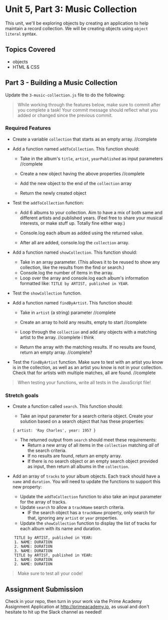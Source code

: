 # Unit 5, Part 3: Music Collection

This unit, we'll be exploring objects by creating an application to help maintain a record collection. We will be creating objects using `object literal` syntax.

## Topics Covered

- objects
- HTML & CSS

## Part 3 - Building a Music Collection

Update the `3-music-collection.js` file to do the following:

> While working through the features below, make sure to commit after you complete a task! Your commit message should reflect what you added or changed since the previous commit.

### Required Features

- Create a variable `collection` that starts as an empty array.
  //complete

- Add a function named `addToCollection`. This function should:

  - Take in the album's `title`, `artist`, `yearPublished` as input parameters
    //complete

  - Create a new object having the above properties
    //complete

  - Add the new object to the end of the `collection` array

  - Return the newly created object

- Test the `addToCollection` function:

  - Add 6 albums to your collection. Aim to have a mix of both same and different artists and published years. (Feel free to share your musical interests, or make stuff up. Totally fine either way.)
  - Console.log each album as added using the returned value.

  - After all are added, console.log the `collection` array.

- Add a function named `showCollection`. This function should:

  - Take in an array parameter. (This allows it to be reused to show any collection, like the results from the find or search.)
  - Console.log the number of items in the array.
  - Loop over the array and console.log each album's information formatted like: `TITLE by ARTIST, published in YEAR`.

- Test the `showCollection` function.

- Add a function named `findByArtist`. This function should:

  - Take in `artist` (a string) parameter
  //complete

  - Create an array to hold any results, empty to start
  //complete

  - Loop through the `collection` and add any objects with a matching artist to the array.
  //complete i think 

  - Return the array with the matching results. If no results are found, return an empty array.
//complete?

- Test the `findByArtist` function. Make sure to test with an artist you know is in the collection, as well as an artist you know is not in your collection. Check that for artists with multiple matches, all are found.
//complete
> When testing your functions, write all tests in the JavaScript file!

### Stretch goals

- Create a function called `search`. This function should:

  - Take an input parameter for a search criteria object. Create your solution based on a search object that has these properties:

  ```
  { artist: 'Ray Charles', year: 1957 }
  ```

  - The returned output from `search` should meet these requirements:
    - Return a new array of all items in the `collection` matching _all_ of the search criteria.
    - If no results are found, return an empty array.
    - If there is no search object or an empty search object provided as input, then return all albums in the `collection`.

- Add an array of `tracks` to your album objects. Each track should have a `name` and `duration`. You will need to update the functions to support this new property:
  - Update the `addToCollection` function to also take an input parameter for the array of tracks.
  - Update `search` to allow a `trackName` search criteria.
    - IF the search object has a `trackName` property, only search for that, ignoring any `artist` or `year` properties.
  - Update the `showCollection` function to display the list of tracks for each album with its name and duration.

```
    TITLE by ARTIST, published in YEAR:
    1. NAME: DURATION
    2. NAME: DURATION
    3. NAME: DURATION
    TITLE by ARTIST, published in YEAR:
    1. NAME: DURATION
    2. NAME: DURATION
```

> Make sure to test all your code!

## Assignment Submission

Check in your repo, then turn in your work via the Prime Academy Assignment Application at http://primeacademy.io, as usual and don't hesitate to hit up the Slack channel as needed!
